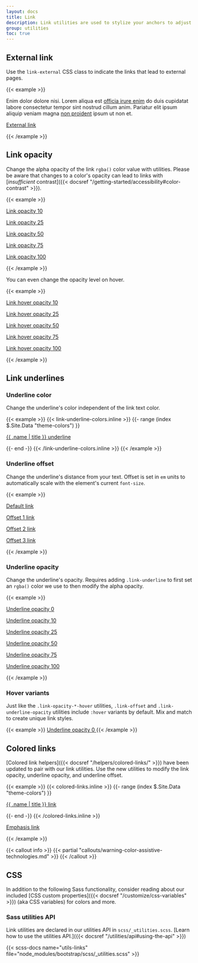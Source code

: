 ```yaml
---
layout: docs
title: Link
description: Link utilities are used to stylize your anchors to adjust their color, opacity, underline offset, underline color, and more.
group: utilities
toc: true
---
```


## External link

Use the `link-external` CSS class to indicate the links that lead to external pages.

{{< example >}}
<p>Enim dolor dolore nisi. Lorem aliqua est <a class="link-external" href="#">officia irure enim</a> do duis cupidatat labore consectetur tempor sint nostrud cillum anim. Pariatur elit ipsum aliquip veniam magna <a class="link-external" href="#">non proident</a> ipsum ut non et. </p>
<p><a class="link-external" href="#">External link</a></p>
{{< /example >}}

## Link opacity

Change the alpha opacity of the link `rgba()` color value with utilities. Please be aware that changes to a color's opacity can lead to links with [*insufficient* contrast]({{< docsref "/getting-started/accessibility#color-contrast" >}}).

{{< example >}}
<p><a class="link-opacity-10" href="#">Link opacity 10</a></p>
<p><a class="link-opacity-25" href="#">Link opacity 25</a></p>
<p><a class="link-opacity-50" href="#">Link opacity 50</a></p>
<p><a class="link-opacity-75" href="#">Link opacity 75</a></p>
<p><a class="link-opacity-100" href="#">Link opacity 100</a></p>
{{< /example >}}

You can even change the opacity level on hover.

{{< example >}}
<p><a class="link-opacity-10-hover" href="#">Link hover opacity 10</a></p>
<p><a class="link-opacity-25-hover" href="#">Link hover opacity 25</a></p>
<p><a class="link-opacity-50-hover" href="#">Link hover opacity 50</a></p>
<p><a class="link-opacity-75-hover" href="#">Link hover opacity 75</a></p>
<p><a class="link-opacity-100-hover" href="#">Link hover opacity 100</a></p>
{{< /example >}}

## Link underlines

### Underline color

Change the underline's color independent of the link text color.

{{< example >}}
{{< link-underline-colors.inline >}}
{{- range (index $.Site.Data "theme-colors") }}
<p><a href="#" class="link-underline-{{ .name }}">{{ .name | title }} underline</a></p>
{{- end -}}
{{< /link-underline-colors.inline >}}
{{< /example >}}

### Underline offset

Change the underline's distance from your text. Offset is set in `em` units to automatically scale with the element's current `font-size`.

{{< example >}}
<p><a href="#">Default link</a></p>
<p><a class="link-offset-1" href="#">Offset 1 link</a></p>
<p><a class="link-offset-2" href="#">Offset 2 link</a></p>
<p><a class="link-offset-3" href="#">Offset 3 link</a></p>
{{< /example >}}

### Underline opacity

Change the underline's opacity. Requires adding `.link-underline` to first set an `rgba()` color we use to then modify the alpha opacity.

{{< example >}}
<p><a class="link-offset-2 link-underline link-underline-opacity-0" href="#">Underline opacity 0</a></p>
<p><a class="link-offset-2 link-underline link-underline-opacity-10" href="#">Underline opacity 10</a></p>
<p><a class="link-offset-2 link-underline link-underline-opacity-25" href="#">Underline opacity 25</a></p>
<p><a class="link-offset-2 link-underline link-underline-opacity-50" href="#">Underline opacity 50</a></p>
<p><a class="link-offset-2 link-underline link-underline-opacity-75" href="#">Underline opacity 75</a></p>
<p><a class="link-offset-2 link-underline link-underline-opacity-100" href="#">Underline opacity 100</a></p>
{{< /example >}}

### Hover variants

Just like the `.link-opacity-*-hover` utilities, `.link-offset` and `.link-underline-opacity` utilities include `:hover` variants by default. Mix and match to create unique link styles.

{{< example >}}
<a class="link-offset-2 link-offset-3-hover link-underline link-underline-opacity-0 link-underline-opacity-75-hover" href="#">
  Underline opacity 0
</a>
{{< /example >}}

## Colored links

[Colored link helpers]({{< docsref "/helpers/colored-links/" >}}) have been updated to pair with our link utilities. Use the new utilities to modify the link opacity, underline opacity, and underline offset.

{{< example >}}
{{< colored-links.inline >}}
{{- range (index $.Site.Data "theme-colors") }}
<p><a href="#" class="link-{{ .name }} link-offset-2 link-underline-opacity-25 link-underline-opacity-100-hover">{{ .name | title }} link</a></p>
{{- end -}}
{{< /colored-links.inline >}}
<p><a href="#" class="link-body-emphasis link-offset-2 link-underline-opacity-25 link-underline-opacity-75-hover">Emphasis link</a></p>
{{< /example >}}

{{< callout info >}}
{{< partial "callouts/warning-color-assistive-technologies.md" >}}
{{< /callout >}}

## CSS

In addition to the following Sass functionality, consider reading about our included [CSS custom properties]({{< docsref "/customize/css-variables" >}}) (aka CSS variables) for colors and more.

### Sass utilities API

Link utilities are declared in our utilities API in `scss/_utilities.scss`. [Learn how to use the utilities API.]({{< docsref "/utilities/api#using-the-api" >}})

{{< scss-docs name="utils-links" file="node_modules/bootstrap/scss/_utilities.scss" >}}
